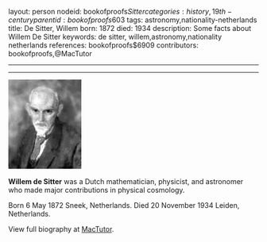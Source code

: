 layout: person
nodeid: bookofproofs$Sitter
categories: history,19th-century
parentid: bookofproofs$603
tags: astronomy,nationality-netherlands
title: De Sitter, Willem
born: 1872
died: 1934
description: Some facts about Willem De Sitter
keywords: de sitter, willem,astronomy,nationality netherlands
references: bookofproofs$6909
contributors: bookofproofs,@MacTutor

---


---

![Sitter.jpg](https://github.com/bookofproofs/bookofproofs.github.io/blob/main/_sources/_assets/images/portraits/Sitter.jpg?raw=true)

**Willem de Sitter** was a Dutch mathematician, physicist, and astronomer who made major contributions in physical cosmology.

Born 6 May 1872 Sneek, Netherlands. Died 20 November 1934 Leiden, Netherlands.


View full biography at [MacTutor](https://mathshistory.st-andrews.ac.uk/Biographies/Sitter/).